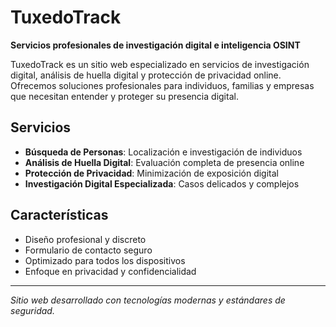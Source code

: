 # TuxedoTrack

**Servicios profesionales de investigación digital e inteligencia OSINT**

TuxedoTrack es un sitio web especializado en servicios de investigación digital, análisis de huella digital y protección de privacidad online. Ofrecemos soluciones profesionales para individuos, familias y empresas que necesitan entender y proteger su presencia digital.

## Servicios

- **Búsqueda de Personas**: Localización e investigación de individuos
- **Análisis de Huella Digital**: Evaluación completa de presencia online  
- **Protección de Privacidad**: Minimización de exposición digital
- **Investigación Digital Especializada**: Casos delicados y complejos

## Características

- Diseño profesional y discreto
- Formulario de contacto seguro
- Optimizado para todos los dispositivos
- Enfoque en privacidad y confidencialidad

---

*Sitio web desarrollado con tecnologías modernas y estándares de seguridad.*